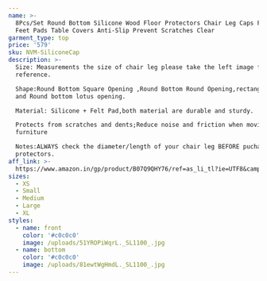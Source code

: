 ```yaml
---
name: >-
  8Pcs/Set Round Bottom Silicone Wood Floor Protectors Chair Leg Caps Furniture
  Feet Pads Table Covers Anti-Slip Prevent Scratches Clear
garment_type: top
price: '579'
sku: NVM-SiliconeCap
description: >-
  Size: Measurements the size of chair leg please take the left image for
  reference.

  Shape:Round Bottom Square Opening ,Round Bottom Round Opening,rectangle,Square
  and Round bottom lotus opening.

  Material: Silicone + Felt Pad,both material are durable and sturdy.

  Protects from scratches and dents;Reduce noise and friction when moving
  furniture

  Notes:ALWAYS check the diameter/length of your chair leg BEFORE puchase
  protectors.
aff_link: >-
  https://www.amazon.in/gp/product/B07Q9QHY76/ref=as_li_tl?ie=UTF8&camp=3638&creative=24630&creativeASIN=B07Q9QHY76&linkCode=as2&tag=nevorkmark-21&linkId=6b39f5b7c7daf67f8cd97939afe06a59
sizes:
  - XS
  - Small
  - Medium
  - Large
  - XL
styles:
  - name: front
    color: '#c0c0c0'
    image: /uploads/51YROPiWqrL._SL1100_.jpg
  - name: bottom
    color: '#c0c0c0'
    image: /uploads/81ewtWgHmdL._SL1100_.jpg
---
```



